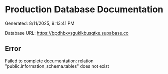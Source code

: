 # Production Database Documentation

Generated: 8/11/2025, 9:13:41 PM

Database URL: https://bpdhbxvsguklkbusqtke.supabase.co


## Error

Failed to complete documentation: relation "public.information_schema.tables" does not exist
